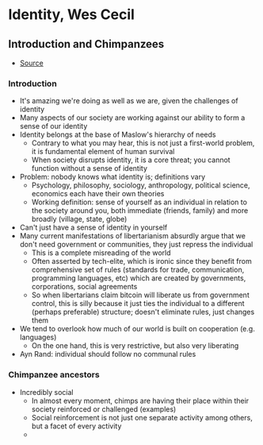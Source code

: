 # Identity, Wes Cecil

## Introduction and Chimpanzees

- [Source](https://www.youtube.com/watch?v=NwYPWY8VTpU)

### Introduction

- It's amazing we're doing as well as we are, given the challenges of identity
- Many aspects of our society are working against our ability to form a sense of our identity
- Identity belongs at the base of Maslow's hierarchy of needs
  - Contrary to what you may hear, this is not just a first-world problem, it is fundamental element of human survival
  - When society disrupts identity, it is a core threat; you cannot function without a sense of identity
- Problem: nobody knows what identity is; definitions vary
  - Psychology, philosophy, sociology, anthropology, political science, economics each have their own theories
  - Working definition: sense of yourself as an individual in relation to the society around you, both immediate (friends, family) and more broadly (village, state, globe)
- Can't just have a sense of identity in yourself
- Many current manifestations of libertarianism absurdly argue that we don't need government or communities, they just repress the individual
  - This is a complete misreading of the world
  - Often asserted by tech-elite, which is ironic since they benefit from comprehensive set of rules (standards for trade, communication, programming languages, etc) which are created by governments, corporations, social agreements
  - So when libertarians claim bitcoin will liberate us from government control, this is silly because it just ties the individual to a different (perhaps preferable) structure; doesn't eliminate rules, just changes them
- We tend to overlook how much of our world is built on cooperation (e.g. languages)
  - On the one hand, this is very restrictive, but also very liberating
- Ayn Rand: individual should follow no communal rules

### Chimpanzee ancestors

- Incredibly social
  - In almost every moment, chimps are having their place within their society reinforced or challenged (examples)
  - Social reinforcement is not just one separate activity among others, but a facet of every activity
  - 
